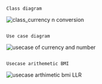                                                                         Class diagram
                                                                       
 ![class_currency n conversion](https://user-images.githubusercontent.com/78848632/107767707-69d5c180-6d5b-11eb-8bfe-85912a178c3b.jpg)
 
 
                                                                        Use case diagram 
  ![usecase of currency and number](https://user-images.githubusercontent.com/78848632/107767889-ac979980-6d5b-11eb-85e5-9d6c1b84d6e6.jpg)
  
                                                                        Usecase arithemetic BMI
  ![usecase arthimetic bmi LLR](https://user-images.githubusercontent.com/78853339/107767892-ad303000-6d5b-11eb-8d66-07ab7767a6aa.jpg)
